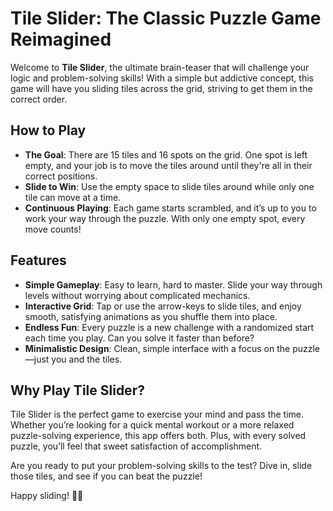 # Tile Slider: The Classic Puzzle Game Reimagined

Welcome to **Tile Slider**, the ultimate brain-teaser that will challenge your logic and problem-solving skills! With a simple but addictive concept, this game will have you sliding tiles across the grid, striving to get them in the correct order.

## How to Play

- **The Goal**: There are 15 tiles and 16 spots on the grid. One spot is left empty, and your job is to move the tiles around until they're all in their correct positions.
- **Slide to Win**: Use the empty space to slide tiles around while only one tile can move at a time. 
- **Continuous Playing**: Each game starts scrambled, and it’s up to you to work your way through the puzzle. With only one empty spot, every move counts!

## Features

- **Simple Gameplay**: Easy to learn, hard to master. Slide your way through levels without worrying about complicated mechanics.
- **Interactive Grid**: Tap or use the arrow-keys to slide tiles, and enjoy smooth, satisfying animations as you shuffle them into place.
- **Endless Fun**: Every puzzle is a new challenge with a randomized start each time you play. Can you solve it faster than before?
- **Minimalistic Design**: Clean, simple interface with a focus on the puzzle—just you and the tiles.

## Why Play Tile Slider?

Tile Slider is the perfect game to exercise your mind and pass the time. Whether you’re looking for a quick mental workout or a more relaxed puzzle-solving experience, this app offers both. Plus, with every solved puzzle, you’ll feel that sweet satisfaction of accomplishment.

Are you ready to put your problem-solving skills to the test? Dive in, slide those tiles, and see if you can beat the puzzle!

Happy sliding! 🧩✨
